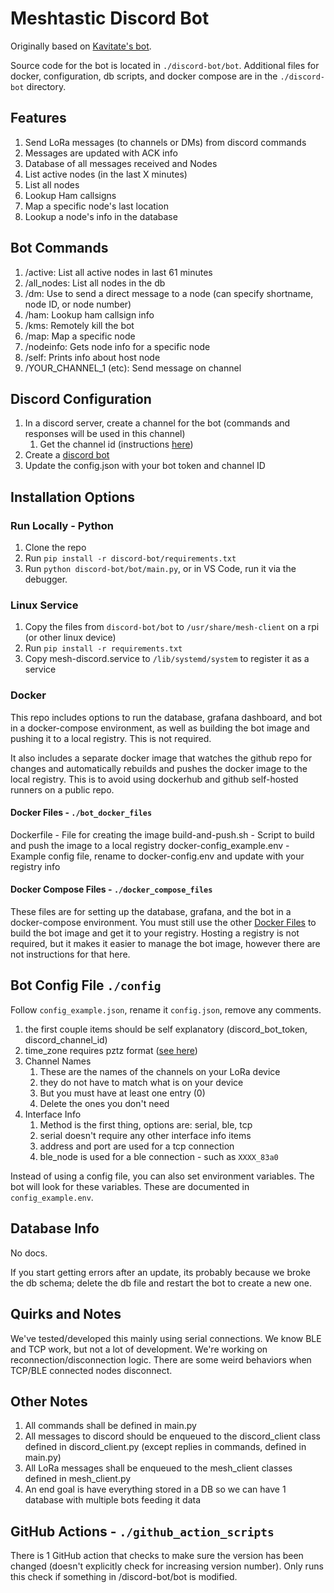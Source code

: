 # Meshtastic Discord Bot

Originally based on [Kavitate's bot](https://github.com/Kavitate/Meshtastic-Discord-Bot).

Source code for the bot is located in `./discord-bot/bot`. Additional files for docker, configuration, db scripts, and docker compose are in the `./discord-bot` directory.

## Features

1. Send LoRa messages (to channels or DMs) from discord commands
2. Messages are updated with ACK info
3. Database of all messages received and Nodes
4. List active nodes (in the last X minutes)
5. List all nodes
6. Lookup Ham callsigns
7. Map a specific node's last location
8. Lookup a node's info in the database

## Bot Commands

1. /active: List all active nodes in last 61 minutes
2. /all_nodes: List all nodes in the db
3. /dm: Use to send a direct message to a node (can specify shortname, node ID, or node number)
4. /ham: Lookup ham callsign info
5. /kms: Remotely kill the bot
6. /map: Map a specific node
7. /nodeinfo: Gets node info for a specific node
8. /self: Prints info about host node
9. /YOUR_CHANNEL_1 (etc): Send message on channel

## Discord Configuration

1. In a discord server, create a channel for the bot (commands and responses will be used in this channel)
    1. Get the channel id (instructions [here](https://support.discord.com/hc/en-us/articles/206346498-Where-can-I-find-my-User-Server-Message-ID))
2. Create a [discord bot](https://discordpy.readthedocs.io/en/stable/discord.html)
3. Update the config.json with your bot token and channel ID

## Installation Options

### Run Locally - Python

1. Clone the repo
2. Run `pip install -r discord-bot/requirements.txt`
3. Run `python discord-bot/bot/main.py`, or in VS Code, run it via the debugger.

### Linux Service

1. Copy the files from `discord-bot/bot` to `/usr/share/mesh-client` on a rpi (or other linux device)
2. Run `pip install -r requirements.txt`
3. Copy mesh-discord.service to `/lib/systemd/system` to register it as a service

### Docker

This repo includes options to run the database, grafana dashboard, and bot in a docker-compose environment, as well as building the bot image and pushing it to a local registry. This is not required.

It also includes a separate docker image that watches the github repo for changes and automatically rebuilds and pushes the docker image to the local registry. This is to avoid using dockerhub and github self-hosted runners on a public repo.

#### Docker Files - `./bot_docker_files`

Dockerfile - File for creating the image
build-and-push.sh - Script to build and push the image to a local registry
docker-config_example.env - Example config file, rename to docker-config.env and update with your registry info

#### Docker Compose Files - `./docker_compose_files`

These files are for setting up the database, grafana, and the bot in a docker-compose environment. You must still use the other [Docker Files](#docker-files) to build the bot image and get it to your registry. Hosting a registry is not required, but it makes it easier to manage the bot image, however there are not instructions for that here.

## Bot Config File `./config`

Follow `config_example.json`, rename it `config.json`, remove any comments.

1. the first couple items should be self explanatory (discord_bot_token, discord_channel_id)
2. time_zone requires pztz format ([see here](https://gist.github.com/heyalexej/8bf688fd67d7199be4a1682b3eec7568))
3. Channel Names
    1. These are the names of the channels on your LoRa device
    2. they do not have to match what is on your device
    3. But you must have at least one entry (0)
    4. Delete the ones you don't need
4. Interface Info
    1. Method is the first thing, options are: serial, ble, tcp
    2. serial doesn't require any other interface info items
    3. address and port are used for a tcp connection
    4. ble_node is used for a ble connection - such as `XXXX_83a0`

Instead of using a config file, you can also set environment variables. The bot will look for these variables. These are documented in `config_example.env`.

## Database Info

No docs.

If you start getting errors after an update, its probably because we broke the db schema; delete the db file and restart the bot to create a new one.

## Quirks and Notes

We've tested/developed this mainly using serial connections. We know BLE and TCP work, but not a lot of development. We're working on reconnection/disconnection logic. There are some weird behaviors when TCP/BLE connected nodes disconnect.

## Other Notes

1. All commands shall be defined in main.py
2. All messages to discord should be enqueued to the discord_client class defined in discord_client.py (except replies in commands, defined in main.py)
3. All LoRa messages shall be enqueued to the mesh_client classes defined in mesh_client.py
4. An end goal is have everything stored in a DB so we can have 1 database with multiple bots feeding it data

## GitHub Actions - `./github_action_scripts`

There is 1 GitHub action that checks to make sure the version has been changed (doesn't explicitly check for increasing version number). Only runs this check if something in /discord-bot/bot is modified.
